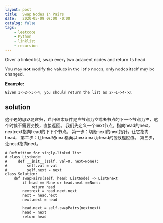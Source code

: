 ```yaml
---
layout: post
title:  Swap Nodes In Pairs
date:   2020-05-09 02:00 -0700
catalog: false
tags:
    - leetcode
    - Python
    - linklist
    - recursion
---
```

Given a linked list, swap every two adjacent nodes and return its head.

You may **not** modify the values in the list's nodes, only nodes itself may be changed.

 

**Example:**

```
Given 1->2->3->4, you should return the list as 2->1->4->3.
```
## solution
这个题的思路是递归，递归结束条件是当节点为空或者节点的下一个节点为空，这个时候不需要交换，直接返回。
我们先定义一个next节点，指向head的next， nextnext指向head的下下个节点。
第一步：切断next的next指针，让它指向head。
第二步：让head的next指向以nextnext为head的函数返回值。
第三步，让nead指向next。


```
# Definition for singly-linked list.
# class ListNode:
#     def __init__(self, val=0, next=None):
#         self.val = val
#         self.next = next
class Solution:
    def swapPairs(self, head: ListNode) -> ListNnext
        if head == None or head.next ==None:
            return head
        nextnext = head.next.next
        next = head.next
        next.next = head

        head.next = self.swapPairs(nextnext)
        head = next
        return head
```